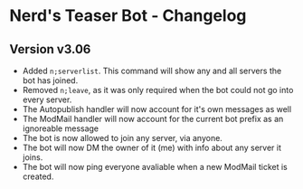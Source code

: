 ﻿# Nerd's Teaser Bot - Changelog
## Version v3.06

+ Added `n;serverlist`. This command will show any and all servers the bot has joined.
+ Removed `n;leave`, as it was only required when the bot could not go into every server.
+ The Autopublish handler will now account for it's own messages as well
+ The ModMail handler will now account for the current bot prefix as an ignoreable message
+ The bot is now allowed to join any server, via anyone.
+ The bot will now DM the owner of it (me) with info about any server it joins.
+ The bot will now ping everyone avaliable when a new ModMail ticket is created.
